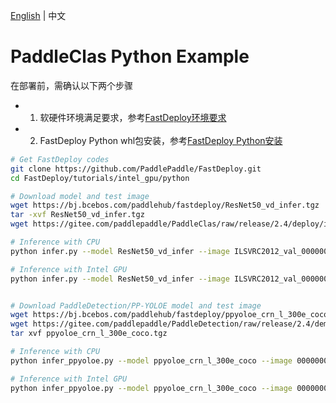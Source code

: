 [English](README.md) | 中文

# PaddleClas Python Example

在部署前，需确认以下两个步骤

- 1. 软硬件环境满足要求，参考[FastDeploy环境要求](../../../docs/cn/build_and_install/download_prebuilt_libraries.md)  
- 2. FastDeploy Python whl包安装，参考[FastDeploy Python安装](../../../docs/cn/build_and_install/download_prebuilt_libraries.md)

```bash
# Get FastDeploy codes
git clone https://github.com/PaddlePaddle/FastDeploy.git
cd FastDeploy/tutorials/intel_gpu/python

# Download model and test image
wget https://bj.bcebos.com/paddlehub/fastdeploy/ResNet50_vd_infer.tgz
tar -xvf ResNet50_vd_infer.tgz
wget https://gitee.com/paddlepaddle/PaddleClas/raw/release/2.4/deploy/images/ImageNet/ILSVRC2012_val_00000010.jpeg

# Inference with CPU
python infer.py --model ResNet50_vd_infer --image ILSVRC2012_val_00000010.jpeg --device cpu --topk 1

# Inference with Intel GPU
python infer.py --model ResNet50_vd_infer --image ILSVRC2012_val_00000010.jpeg --device intel_gpu --topk 1


# Download PaddleDetection/PP-YOLOE model and test image
wget https://bj.bcebos.com/paddlehub/fastdeploy/ppyoloe_crn_l_300e_coco.tgz
wget https://gitee.com/paddlepaddle/PaddleDetection/raw/release/2.4/demo/000000014439.jpg
tar xvf ppyoloe_crn_l_300e_coco.tgz

# Inference with CPU
python infer_ppyoloe.py --model ppyoloe_crn_l_300e_coco --image 000000014439.jpg --device cpu

# Inference with Intel GPU
python infer_ppyoloe.py --model ppyoloe_crn_l_300e_coco --image 000000014439.jpg --device intel_gpu
```
